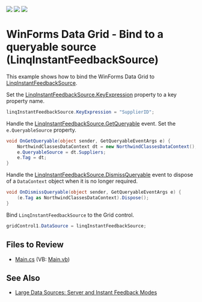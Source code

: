 <!-- default badges list -->
![](https://img.shields.io/endpoint?url=https://codecentral.devexpress.com/api/v1/VersionRange/128625797/13.1.4%2B)
[![](https://img.shields.io/badge/Open_in_DevExpress_Support_Center-FF7200?style=flat-square&logo=DevExpress&logoColor=white)](https://supportcenter.devexpress.com/ticket/details/E2805)
[![](https://img.shields.io/badge/📖_How_to_use_DevExpress_Examples-e9f6fc?style=flat-square)](https://docs.devexpress.com/GeneralInformation/403183)
<!-- default badges end -->

# WinForms Data Grid - Bind to a queryable source (LinqInstantFeedbackSource) 

This example shows how to bind the WinForms Data Grid to [LinqInstantFeedbackSource](https://docs.devexpress.com/CoreLibraries/DevExpress.Data.Linq.LinqInstantFeedbackSource).

Set the [LinqInstantFeedbackSource.KeyExpression](https://docs.devexpress.com/CoreLibraries/DevExpress.Data.Linq.LinqInstantFeedbackSource.KeyExpression) property to a key property name.

```csharp
linqInstantFeedbackSource.KeyExpression = "SupplierID";
```

Handle the [LinqInstantFeedbackSource.GetQueryable](https://docs.devexpress.com/CoreLibraries/DevExpress.Data.Linq.LinqInstantFeedbackSource.GetQueryable) event. Set the `e.QueryableSource` property.

```csharp
void OnGetQueryable(object sender, GetQueryableEventArgs e) {
    NorthwindClassesDataContext dt = new NorthwindClassesDataContext();
    e.QueryableSource = dt.Suppliers;
    e.Tag = dt;  
}
```

Handle the [LinqInstantFeedbackSource.DismissQueryable](https://docs.devexpress.com/CoreLibraries/DevExpress.Data.Linq.LinqInstantFeedbackSource.DismissQueryable) event to dispose of a `DataContext` object when it is no longer required.

```csharp
void OnDismissQueryable(object sender, GetQueryableEventArgs e) {
    (e.Tag as NorthwindClassesDataContext).Dispose();
}
```

Bind `LinqInstantFeedbackSource` to the Grid control.

```csharp
gridControl1.DataSource = linqInstantFeedbackSource;
```


## Files to Review

* [Main.cs](./CS/LinqServerMode/Main.cs) (VB: [Main.vb](./VB/LinqServerMode/Main.vb))


## See Also

* [Large Data Sources: Server and Instant Feedback Modes](https://docs.devexpress.com/WindowsForms/8398/controls-and-libraries/data-grid/data-binding/large-data-sources-server-and-instant-feedback-modes)
